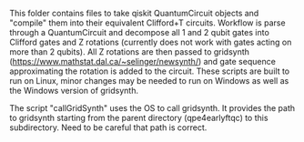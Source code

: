 This folder contains files to take qiskit QuantumCircuit objects and "compile" them into their equivalent Clifford+T circuits.
Workflow is parse through a QuantumCircuit and decompose all 1 and 2 qubit gates into Clifford gates and Z rotations (currently does not work with gates acting on more than 2 qubits).
All Z rotations are then passed to gridsynth (https://www.mathstat.dal.ca/~selinger/newsynth/) and gate sequence approximating the rotation is added to the circuit.
These scripts are built to run on Linux, minor changes may be needed to run on Windows as well as the Windows version of gridsynth.

The script "callGridSynth" uses the OS to call gridsynth.
It provides the path to gridsynth starting from the parent directory (qpe4earlyftqc) to this subdirectory.
Need to be careful that path is correct.
